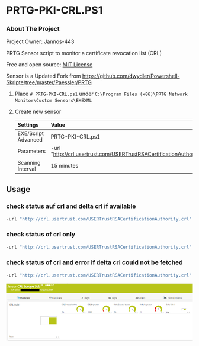 # PRTG-PKI-CRL.PS1

<!-- ABOUT THE PROJECT -->
### About The Project
Project Owner: Jannos-443

PRTG Sensor script to monitor a certificate revocation list (CRL)

Free and open source: [MIT License](https://github.com/Jannos-443/PRTG-PKI-CRL/blob/master/LICENSE)

Sensor is a Updated Fork from https://github.com/dwydler/Powershell-Skripte/tree/master/Paessler/PRTG

<!-- GETTING STARTED -->
1. Place `# PRTG-PKI-CRL.ps1` under `C:\Program Files (x86)\PRTG Network Monitor\Custom Sensors\EXEXML`

2. Create new sensor

   | Settings | Value |
   | --- | --- |
   | EXE/Script Advanced | PRTG-PKI-CRL.ps1 |
   | Parameters | -url "http://crl.usertrust.com/USERTrustRSACertificationAuthority.crl" |
   | Scanning Interval | 15 minutes |


## Usage

### check status auf crl and delta crl if available

```powershell
-url "http://crl.usertrust.com/USERTrustRSACertificationAuthority.crl"
```

### check status of crl only

```powershell
-url "http://crl.usertrust.com/USERTrustRSACertificationAuthority.crl" -IgnoreDeltaCRL
```

### check status of crl and error if delta crl could not be fetched

```powershell
-url "http://crl.usertrust.com/USERTrustRSACertificationAuthority.crl" -ErrorOnMissingDelta
```

![Image](media/ok.png)